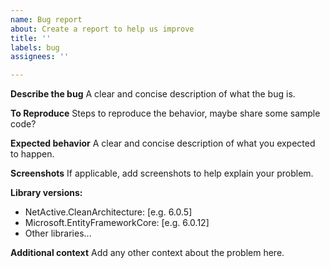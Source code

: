 ```yaml
---
name: Bug report
about: Create a report to help us improve
title: ''
labels: bug
assignees: ''

---
```


**Describe the bug**
A clear and concise description of what the bug is.

**To Reproduce**
Steps to reproduce the behavior, maybe share some sample code?

**Expected behavior**
A clear and concise description of what you expected to happen.

**Screenshots**
If applicable, add screenshots to help explain your problem.

**Library versions:**
 - NetActive.CleanArchitecture: [e.g. 6.0.5]
 - Microsoft.EntityFrameworkCore: [e.g. 6.0.12]
 - Other libraries...

**Additional context**
Add any other context about the problem here.
